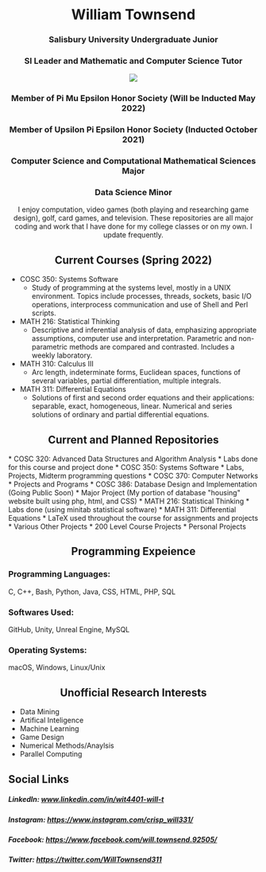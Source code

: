 <h1 align="center">William Townsend</h1>

<h3 align="center">Salisbury University Undergraduate Junior</h3>

<h3 align="center">SI Leader and Mathematic and Computer Science Tutor</h3>

<p align="center">
  <img src="https://contracting.ggibuilds.com/wp-content/uploads/2019/03/SU_Logo_color.jpg?raw=true"/>
</p>

<h3 align="center">Member of Pi Mu Epsilon Honor Society (Will be Inducted May 2022)</h3>

<h3 align="center">Member of Upsilon Pi Epsilon Honor Society (Inducted October 2021)</h3>

<h3 align="center">Computer Science and Computational Mathematical Sciences Major</h3>

<h3 align="center">Data Science Minor</h3>

<div align="center">I enjoy computation, video games (both playing and researching game design), golf, card games, and television. These repositories are all major coding and work that I have done for my college classes or on my own. I update frequently.</div>

<h2 align="center">Current Courses (Spring 2022)</h2>

* COSC 350: Systems Software
  * Study of programming at the systems level, mostly in a UNIX environment. Topics include processes, threads, sockets, basic I/O operations, interprocess communication and use of Shell and Perl scripts. 
* MATH 216: Statistical Thinking
  * Descriptive and inferential analysis of data, emphasizing appropriate assumptions, computer use and interpretation. Parametric and non-parametric methods are compared and contrasted. Includes a weekly laboratory.
* MATH 310: Calculus III
  * Arc length, indeterminate forms, Euclidean spaces, functions of several variables, partial differentiation, multiple integrals.  
* MATH 311: Differential Equations 
  *	 Solutions of first and second order equations and their applications: separable, exact, homogeneous, linear. Numerical and series solutions of ordinary and partial differential equations.

<h2 align="center">Current and Planned Repositories</h2>
* COSC 320: Advanced Data Structures and Algorithm Analysis
  * Labs done for this course and project done
* COSC 350: Systems Software
  * Labs, Projects, Midterm programming questions
* COSC 370: Computer Networks
  * Projects and Programs
* COSC 386: Database Design and Implementation (Going Public Soon)
  * Major Project (My portion of database "housing" website built using php, html, and CSS)
* MATH 216: Statistical Thinking
  * Labs done (using minitab statistical software)
* MATH 311: Differential Equations
  * LaTeX used throughout the course for assignments and projects
* Various Other Projects
  * 200 Level Course Projects
  * Personal Projects

<h2 align="center">Programming Expeience</h2>

### Programming Languages: 
C, C++, Bash, Python, Java, CSS, HTML, PHP, SQL
### Softwares Used: 
GitHub, Unity, Unreal Engine, MySQL
### Operating Systems:
macOS, Windows, Linux/Unix

<h2 align="center">Unofficial Research Interests</h2>

* Data Mining
* Artifical Inteligence
* Machine Learning
* Game Design
* Numerical Methods/Anaylsis
* Parallel Computing

## Social Links
##### LinkedIn: www.linkedin.com/in/wit4401-will-t 
##### Instagram: https://www.instagram.com/crisp_will331/ 
##### Facebook: https://www.facebook.com/will.townsend.92505/ 
##### Twitter: https://twitter.com/WillTownsend311
